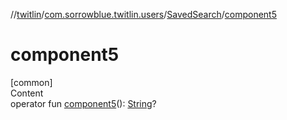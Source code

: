 //[twitlin](../../index.md)/[com.sorrowblue.twitlin.users](../index.md)/[SavedSearch](index.md)/[component5](component5.md)



# component5  
[common]  
Content  
operator fun [component5](component5.md)(): [String](https://kotlinlang.org/api/latest/jvm/stdlib/kotlin/-string/index.html)?  



